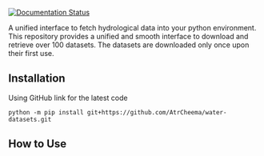 
[![Documentation Status](https://readthedocs.org/projects/ai4water-datasets/badge/?version=latest)](https://ai4water-datasets.readthedocs.io/en/latest/?badge=latest)

A unified interface to fetch hydrological data into your python environment. This 
repository provides a unified and smooth interface to download and retrieve over 100 datasets.
The datasets are downloaded only once upon their first use.

## Installation

Using GitHub link for the latest code

	python -m pip install git+https://github.com/AtrCheema/water-datasets.git

## How to Use